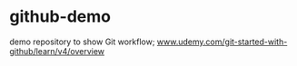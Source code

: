 # github-demo
demo repository to show Git workflow; www.udemy.com/git-started-with-github/learn/v4/overview
